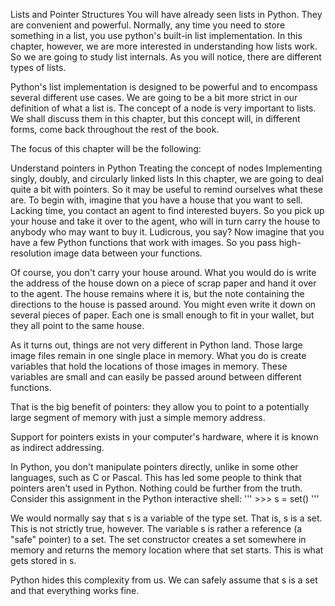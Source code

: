 Lists and Pointer Structures
You will have already seen lists in Python. They are convenient and powerful. Normally, any time you need to store something in a list, you use python's built-in list implementation. In this chapter, however, we are more interested in understanding how lists work. So we are going to study list internals. As you will notice, there are different types of lists.

Python's list implementation is designed to be powerful and to encompass several different use cases. We are going to be a bit more strict in our definition of what a list is. The concept of a node is very important to lists. We shall discuss them in this chapter, but this concept will, in different forms, come back throughout the rest of the book.

The focus of this chapter will be the following:

Understand pointers in Python
Treating the concept of nodes
Implementing singly, doubly, and circularly linked lists
In this chapter, we are going to deal quite a bit with pointers. So it may be useful to remind ourselves what these are. To begin with, imagine that you have a house that you want to sell. Lacking time, you contact an agent to find interested buyers. So you pick up your house and take it over to the agent, who will in turn carry the house to anybody who may want to buy it. Ludicrous, you say? Now imagine that you have a few Python functions that work with images. So you pass high-resolution image data between your functions.

Of course, you don't carry your house around. What you would do is write the address of the house down on a piece of scrap paper and hand it over to the agent. The house remains where it is, but the note containing the directions to the house is passed around. You might even write it down on several pieces of paper. Each one is small enough to fit in your wallet, but they all point to the same house.

As it turns out, things are not very different in Python land. Those large image files remain in one single place in memory. What you do is create variables that hold the locations of those images in memory. These variables are small and can easily be passed around between different functions.

That is the big benefit of pointers: they allow you to point to a potentially large segment of memory with just a simple memory address.

Support for pointers exists in your computer's hardware, where it is known as indirect addressing.

In Python, you don't manipulate pointers directly, unlike in some other languages, such as C or Pascal. This has led some people to think that pointers aren't used in Python. Nothing could be further from the truth. Consider this assignment in the Python interactive shell:
'''
    >>> s = set()
	'''
	
We would normally say that s is a variable of the type set. That is, s is a set. This is not strictly true, however. The variable s is rather a reference (a "safe" pointer) to a set. The set constructor creates a set somewhere in memory and returns the memory location where that set starts. This is what gets stored in s.

Python hides this complexity from us. We can safely assume that s is a set and that everything works fine.